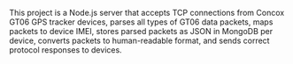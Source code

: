 <!-- Use this file to provide workspace-specific custom instructions to Copilot. For more details, visit https://code.visualstudio.com/docs/copilot/copilot-customization#_use-a-githubcopilotinstructionsmd-file -->

This project is a Node.js server that accepts TCP connections from Concox GT06 GPS tracker devices, parses all types of GT06 data packets, maps packets to device IMEI, stores parsed packets as JSON in MongoDB per device, converts packets to human-readable format, and sends correct protocol responses to devices.
